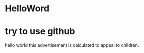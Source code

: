 HelloWord
=========

try to use github
========
hello world
this advertisement is calculated to appeal to children.
